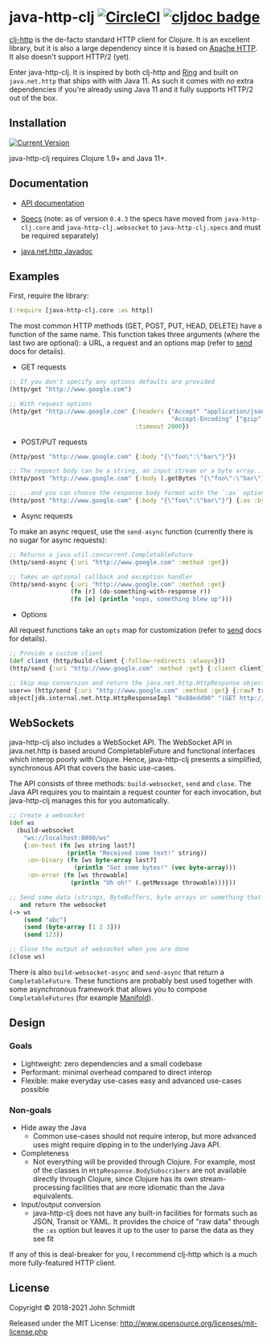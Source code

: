 # java-http-clj [![CircleCI](https://circleci.com/gh/schmee/java-http-clj.svg?style=svg)](https://circleci.com/gh/schmee/java-http-clj) [![cljdoc badge](https://cljdoc.org/badge/java-http-clj/java-http-clj)](https://cljdoc.org/d/java-http-clj/java-http-clj/CURRENT)

[clj-http](https://github.com/dakrone/clj-http) is the de-facto standard HTTP client for Clojure. It is an excellent library, but it is also a large dependency since it is based on [Apache HTTP](https://hc.apache.org/httpcomponents-client-ga/). It also doesn't support HTTP/2 (yet).

Enter java-http-clj. It is inspired by both clj-http and [Ring](https://github.com/ring-clojure/ring/blob/master/SPEC) and built on `java.net.http` that ships with with Java 11. As such it comes with _no_ extra dependencies if you're already using Java 11 and it fully supports HTTP/2 out of the box.

## Installation

[![Current Version](https://clojars.org/java-http-clj/latest-version.svg)](https://clojars.org/java-http-clj)

java-http-clj requires Clojure 1.9+ and Java 11+.

## Documentation

- [API documentation](https://cljdoc.org/d/java-http-clj/java-http-clj/CURRENT/api/java-http-clj.core)

- [Specs](https://github.com/schmee/java-http-clj/blob/master/src/java_http_clj/specs.clj) (note: as of version `0.4.3` the specs have moved from `java-http-clj.core` and `java-http-clj.websocket` to `java-http-clj.specs` and must be required separately)

- [java.net.http Javadoc](https://docs.oracle.com/en/java/javase/11/docs/api/java.net.http/java/net/http/package-summary.html)

## Examples

First, require the library:

```clj
(:require [java-http-clj.core :as http])
```

The most common HTTP methods (GET, POST, PUT, HEAD, DELETE) have a function of the same name. This function takes three arguments (where the last two are optional): a URL, a request and an options map (refer to [send](https://cljdoc.org/d/java-http-clj/java-http-clj/0.4.3/api/java-http-clj.core#send) docs for details).

- GET requests

```clj
;; If you don't specify any options defaults are provided
(http/get "http://www.google.com")

;; With request options
(http/get "http://www.google.com" {:headers {"Accept" "application/json"
                                             "Accept-Encoding" ["gzip" "deflate"]}
                                   :timeout 2000})
```

- POST/PUT requests

```clj
(http/post "http://www.google.com" {:body "{\"foo\":\"bar\"}"})

;; The request body can be a string, an input stream or a byte array...
(http/post "http://www.google.com" {:body (.getBytes "{\"foo\":\"bar\"}")})

;; ...and you can choose the response body format with the `:as` option
(http/post "http://www.google.com" {:body "{\"foo\":\"bar\"}"} {:as :byte-array})
```

- Async requests

To make an async request, use the `send-async` function (currently there is no sugar for async requests):

```clj
;; Returns a java.util.concurrent.CompletableFuture
(http/send-async {:uri "http://www.google.com" :method :get})

;; Takes an optional callback and exception handler
(http/send-async {:uri "http://www.google.com" :method :get}
                 (fn [r] (do-something-with-response r))
                 (fn [e] (println "oops, something blew up")))

```

- Options

All request functions take an `opts` map for customization (refer to [send](https://cljdoc.org/d/java-http-clj/java-http-clj/0.4.3/api/java-http-clj.core#send) docs for details).

```clj
;; Provide a custom client
(def client (http/build-client {:follow-redirects :always}))
(http/send {:uri "http://www.google.com" :method :get} {:client client})

;; Skip map conversion and return the java.net.http.HttpResponse object
user=> (http/send {:uri "http://www.google.com" :method :get} {:raw? true})
object[jdk.internal.net.http.HttpResponseImpl "0x88edd90" "(GET http://www.google.com) 200"]
```

## WebSockets

java-http-clj also includes a WebSocket API. The WebSocket API in java.net.http is based around CompletableFuture and functional interfaces which interop poorly with Clojure. Hence, java-http-clj presents a simplified, synchronous API that covers the basic use-cases.

The API consists of three methods: `build-websocket`, `send` and `close`. The Java API requires you to maintain a request counter for each invocation, but java-http-clj manages this for you automatically.

```clj
;; Create a websocket
(def ws
  (build-websocket
    "ws://localhost:8080/ws"
    {:on-text (fn [ws string last?]
                (println "Received some text!" string))
     :on-binary (fn [ws byte-array last?]
                  (println "Got some bytes!" (vec byte-array)))
     :on-error (fn [ws throwable]
                 (println "Uh oh!" (.getMessage throwable)))}))

;; Send some data (strings, ByteBuffers, byte arrays or something that can be coerced to a string)
   and return the websocket
(-> ws
    (send "abc")
    (send (byte-array [1 2 3]))
    (send 123))

;; Close the output of websocket when you are done
(close ws)
```

There is also `build-websocket-async` and `send-async` that return a `CompletableFuture`. These functions are probably best used together with some asynchronous framework that allows you to compose `CompletableFutures` (for example [Manifold](https://github.com/ztellman/manifold)).

## Design

### Goals

- Lightweight: zero dependencies and a small codebase
- Performant: minimal overhead compared to direct interop
- Flexible: make everyday use-cases easy and advanced use-cases possible

### Non-goals

- Hide away the Java
  - Common use-cases should not require interop, but more advanced uses might require dipping in to the underlying Java API.
- Completeness
  - Not everything will be provided through Clojure. For example, most of the classes in `HttpResponse.BodySubscribers` are not available directly through Clojure, since Clojure has its own stream-processing facilities that are more idiomatic than the Java equivalents.
- Input/output conversion
  - java-http-clj does not have any built-in facilities for formats such as JSON, Transit or YAML. It provides the choice of "raw data" through the `:as` option but leaves it up to the user to parse the data as they see fit

If any of this is deal-breaker for you, I recommend clj-http which is a much more fully-featured HTTP client.

## License

Copyright © 2018-2021 John Schmidt

Released under the MIT License: http://www.opensource.org/licenses/mit-license.php
